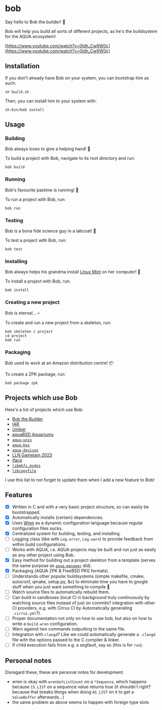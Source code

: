 # bob

Say hello to Bob the builder! 👷

Bob will help you build all sorts of different projects, as he's the buildsystem for the AQUA ecosystem!

[https://www.youtube.com/watch?v=0ldh_Cw6W0c](https://www.youtube.com/watch?v=0ldh_Cw6W0c)

## Installation

If you don't already have Bob on your system, you can bootstrap him as such:

```console
sh build.sh
```

Then, you can install him to your system with:

```console
sh-bin/bob install
```

## Usage

### Building

Bob always loves to give a helping hand! 🤝

To build a project with Bob, navigate to its root directory and run:

```console
bob build
```

### Running

Bob's favourite pastime is running! 🏃

To run a project with Bob, run:

```console
bob run
```

### Testing

Bob is a bona fide science guy in a labcoat! 🧪

To test a project with Bob, run:

```console
bob test
```

### Installing

Bob always helps his grandma install [Linux Mint](https://linuxmint.com/) on her computer! 👵

To install a project with Bob, run:

```console
bob install
```

### Creating a new project

Bob is eternal... 💀

To create and run a new project from a skeleton, run:

```console
bob skeleton c project
cd project
bob run
```

### Packaging

Bob used to work at an Amazon distribution centre! 📦

To create a ZPK package, run:

```console
bob package zpk
```

## Projects which use Bob

Here's a list of projects which use Bob:

- [Bob the Builder](https://github.com/inobulles/bob)
- [IAR](https://github.com/inobulles/iar)
- [Umber](https://github.com/inobulles/umber)
- [aquaBSD Aquariums](https://github.com/inobulles/aquarium)
- [`aqua-unix`](https://github.com/inobulles/aqua-unix)
- [`aqua-kos`](https://github.com/inobulles/aqua-kos)
- [`aqua-devices`](https://github.com/inobulles/aqua-devices)
- [LLN Gamejam 2023](https://github.com/obiwac/lln-gamejam-2023)
- [iface](https://github.com/inobulles/iface)
- [`libmkfs_msdos`](https://github.com/inobulles/libmkfs_msdos)
- [`libcopyfile`](https://github.com/inobulles/libcopyfile)

I use this list to not forget to update them when I add a new feature to Bob!

## Features

- [x] Written in C and with a very basic project structure, so can easily be bootstrapped.
- [x] Automatically installs (certain) dependencies.
- [x] Uses [Wren](https://wren.io/) as a dynamic configuration language because regular configuration files sucks.
- [x] Centralized system for building, testing, and installing.
- [ ] Logging class (like with `Log.error`, `Log.warn`) to provide feedback from within build configurations.
- [ ] Works with AQUA, i.e. AQUA projects may be built and run just as easily as any other project using Bob.
- [x] Easy method for building out a project skeleton from a template (serves the same purpose as [`aqua-manager`](https://github.com/inobulles/aqua-manager) did).
- [x] Packaging (AQUA ZPK & FreeBSD PKG formats).
- [ ] Understands other popular buildsystems (simple makefile, cmake, autoconf, qmake, setup.py, &c) to eliminate tmw you have to google stuff when you just want something to compile 🤪
- [ ] Watch source files to automatically rebuild them.
- [ ] Can build in sandboxes (local CI in background truly continuously by watching source files instead of just on commits? integration with other CI providers, e.g. with Cirrus CI by Automatically generating `.cirrus.yml`?).
- [ ] Proper documentation not only on how to use bob, but also on how to write a `build.wren` configuration.
- [ ] Warn against two commands outputting to the same file.
- [ ] Integration with `clangd`? Like we could automatically generate a `.clangd` file with the options passed to the C compiler & linker.
- [ ] If child execution fails from e.g. a segfault, say so (this is for `run`).

## Personal notes

Disregard these, these are personal notes for development.

- wren is okay with `wrenGetListCount` on a `*Sequence`, which happens because `IS_LIST` on a sequence value returns true (it shouldn't right? because that breaks things when doing `AS_LIST` on it to get a `ValueBuffer` afterwards...)
- the same problem as above seems to happen with foreign type slots
